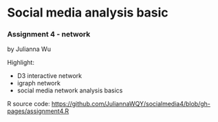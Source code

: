 # Social media analysis basic

### Assignment 4 - network

by Julianna Wu

Highlight:
- D3 interactive network
- igraph network
- social media network analysis basics

R source code: https://github.com/JuliannaWQY/socialmedia4/blob/gh-pages/assignment4.R
